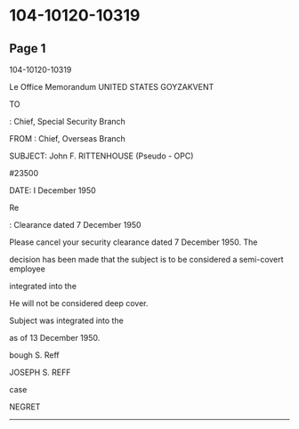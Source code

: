 # 104-10120-10319

## Page 1

104-10120-10319

Le Office Memorandum UNITED STATES GOYZAKVENT

TO

: Chief, Special Security Branch

FROM : Chief, Overseas Branch

SUBJECT: John F. RITTENHOUSE (Pseudo - OPC)

#23500

DATE: I December 1950

Re

: Clearance dated 7 December 1950

Please cancel your security clearance dated 7 December 1950. The

decision has been made that the subject is to be considered a semi-covert employee

integrated into the

He will not be considered deep cover.

Subject was integrated into the

as of 13 December 1950.

bough S. Reff

JOSEPH S. REFF

case

NEGRET

---

